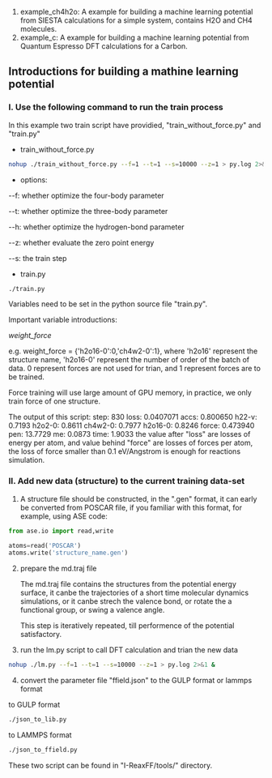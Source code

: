 1. example_ch4h2o: A example for building a machine learning potential from SIESTA calculations for a simple system, contains H2O and CH4 molecules.
2. example_c: A example for building a machine learning potential from Quantum Espresso DFT calculations for a Carbon.

## Introductions for building a mathine learning potential

### I. Use the following command to run the train process

In this example two train script have providied, "train_without_force.py" and "train.py"

* train_without_force.py
```bash
nohup ./train_without_force.py --f=1 --t=1 --s=10000 --z=1 > py.log 2>&1 &
```
* options:

--f: whether optimize the four-body parameter

--t: whether optimize the three-body parameter

--h: whether optimize the hydrogen-bond parameter

--z: whether evaluate the zero point energy

--s: the train step

* train.py
```bash
./train.py   
```
Variables need to be set in the python source file "train.py".

Important variable introductions:

*weight_force*

e.g. weight_force  = {'h2o16-0':0,'ch4w2-0':1}, where 'h2o16' represent the structure name, 'h2o16-0' represent the 
number of order of the batch of data. 0 represent forces are not used for trian, and 1 represent forces are to be trained.

Force training will use large amount of GPU memory, in practice, we only train force of one structure.

The output of this script:
  step: 830 loss: 0.0407071 accs: 0.800650 h22-v: 0.7193 h2o2-0: 0.8611 ch4w2-0: 0.7977 h2o16-0: 0.8246  force: 0.473940 pen: 13.7729 me: 0.0873 time: 1.9033
the value after "loss" are losses of energy per atom, and value behind "force" are losses of forces per atom, the loss of force smaller than 0.1 eV/Angstrom 
is enough for reactions simulation.

### II. Add new data (structure) to the current training data-set

1. A structure file should be constructed, in the ".gen" format, it can early be converted from POSCAR file, 
   if you familiar with this format, for example, using ASE code:
```python
from ase.io import read,write

atoms=read('POSCAR')
atoms.write('structure_name.gen')
```

2. prepare the md.traj file

   The md.traj file contains the structures from the potential energy surface, it canbe the trajectories of a short time molecular dynamics simulations, or it canbe strech the valence bond, or rotate the a functional group, or swing a valence angle. 
  
   This step is iteratively repeated, till performence of the potential satisfactory. 

3. run the lm.py script to call DFT calculation and trian the new data 
```bash
nohup ./lm.py --f=1 --t=1 --s=10000 --z=1 > py.log 2>&1 &
```
4. convert the parameter file "ffield.json" to the GULP format or lammps format

to GULP format
```bash
./json_to_lib.py
```
to LAMMPS format
```bash
./json_to_ffield.py
```
These two script can be found in "I-ReaxFF/tools/" directory.

